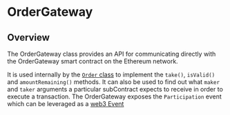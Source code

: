 # OrderGateway

## Overview

The OrderGateway class provides an API for communicating directly with the OrderGateway smart contract on the Ethereum network.

It is used internally by the [`Order` class](https://github.com/ParadigmFoundation/ParadigmConnect/blob/master/lib/docs/Order.md) to implement the `take()`, `isValid()` and `amountRemaining()` methods. It can also be used to find out what `maker` and `taker` arguments a particular subContract expects to receive in order to execute a transaction. 
The OrderGateway exposes the `Participation` event which can be leveraged as a [web3 Event](https://web3js.readthedocs.io/en/1.0/web3-eth-contract.html#contract-event)
